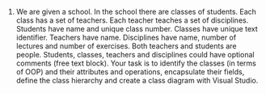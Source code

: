 1. We are given a school. In the school there are classes of students. Each class has a set of teachers. Each teacher teaches a set of disciplines. Students have name and unique class number. Classes have unique text identifier. Teachers have name. Disciplines have name, number of lectures and number of exercises. Both teachers and students are people. Students, classes, teachers and disciplines could have optional comments (free text block).
	Your task is to identify the classes (in terms of  OOP) and their attributes and operations, encapsulate their fields, define the class hierarchy and create a class diagram with Visual Studio.

